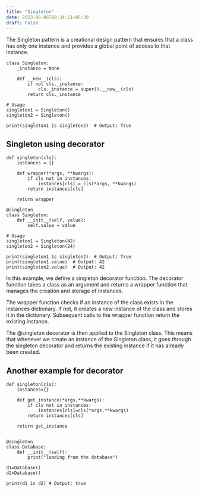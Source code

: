 ```yaml
---
title: "Singleton"
date: 2023-06-06T08:34:51+05:30
draft: False
---
```


The Singleton pattern is a creational design pattern that ensures that a class has only one instance and provides a global point of access to that instance.

```
class Singleton:
    _instance = None

    def __new__(cls):
        if not cls._instance:
            cls._instance = super().__new__(cls)
        return cls._instance

# Usage
singleton1 = Singleton()
singleton2 = Singleton()

print(singleton1 is singleton2)  # Output: True

```

## Singleton using decorator

```
def singleton(cls):
    instances = {}

    def wrapper(*args, **kwargs):
        if cls not in instances:
            instances[cls] = cls(*args, **kwargs)
        return instances[cls]

    return wrapper

@singleton
class Singleton:
    def __init__(self, value):
        self.value = value

# Usage
singleton1 = Singleton(42)
singleton2 = Singleton(24)

print(singleton1 is singleton2)  # Output: True
print(singleton1.value)  # Output: 42
print(singleton2.value)  # Output: 42

```

In this example, we define a singleton decorator function. The decorator function takes a class as an argument and returns a wrapper function that manages the creation and storage of instances.

The wrapper function checks if an instance of the class exists in the instances dictionary. If not, it creates a new instance of the class and stores it in the dictionary. Subsequent calls to the wrapper function return the existing instance.

The @singleton decorator is then applied to the Singleton class. This means that whenever we create an instance of the Singleton class, it goes through the singleton decorator and returns the existing instance if it has already been created.

## Another example for decorator

```
def singleton(cls):
    instances={}

    def get_instance(*args,**kwargs):
        if cls not in instances:
            instances[cls]=cls(*args,**kwargs)
        return instances[cls]

    return get_instance


@singleton
class Database:
    def __init__(self):
        print("loading from the database")

d1=Database()
d2=Database()

print(d1 is d2) # Output: true
```
